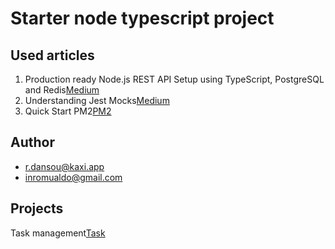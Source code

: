 # Starter node typescript project

## Used articles
1. Production ready Node.js REST API Setup using TypeScript, PostgreSQL and Redis[Medium](https://itnext.io/production-ready-node-js-rest-apis-setup-using-typescript-postgresql-and-redis-a9525871407)
2. Understanding Jest Mocks[Medium](https://medium.com/@rickhanlonii/understanding-jest-mocks-f0046c68e53c)
3. Quick Start PM2[PM2](http://pm2.keymetrics.io/docs/usage/quick-start/)


## Author
- <r.dansou@kaxi.app>
- <inromualdo@gmail.com>

## Projects
Task management[Task](https://tasks.kaxi.app)
